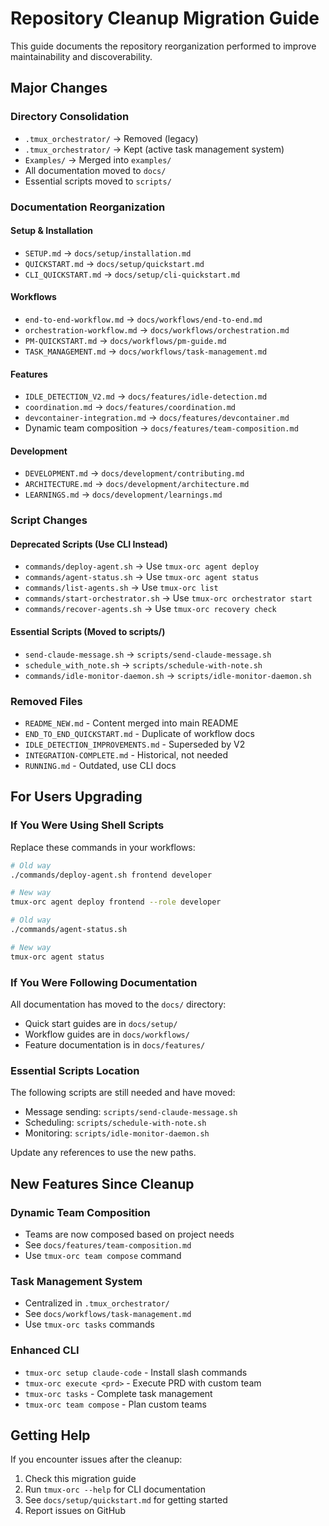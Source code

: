 # Repository Cleanup Migration Guide

This guide documents the repository reorganization performed to improve maintainability and discoverability.

## Major Changes

### Directory Consolidation
- `.tmux_orchestrator/` → Removed (legacy)
- `.tmux_orchestrator/` → Kept (active task management system)
- `Examples/` → Merged into `examples/`
- All documentation moved to `docs/`
- Essential scripts moved to `scripts/`

### Documentation Reorganization

#### Setup & Installation
- `SETUP.md` → `docs/setup/installation.md`
- `QUICKSTART.md` → `docs/setup/quickstart.md`
- `CLI_QUICKSTART.md` → `docs/setup/cli-quickstart.md`

#### Workflows
- `end-to-end-workflow.md` → `docs/workflows/end-to-end.md`
- `orchestration-workflow.md` → `docs/workflows/orchestration.md`
- `PM-QUICKSTART.md` → `docs/workflows/pm-guide.md`
- `TASK_MANAGEMENT.md` → `docs/workflows/task-management.md`

#### Features
- `IDLE_DETECTION_V2.md` → `docs/features/idle-detection.md`
- `coordination.md` → `docs/features/coordination.md`
- `devcontainer-integration.md` → `docs/features/devcontainer.md`
- Dynamic team composition → `docs/features/team-composition.md`

#### Development
- `DEVELOPMENT.md` → `docs/development/contributing.md`
- `ARCHITECTURE.md` → `docs/development/architecture.md`
- `LEARNINGS.md` → `docs/development/learnings.md`

### Script Changes

#### Deprecated Scripts (Use CLI Instead)
- `commands/deploy-agent.sh` → Use `tmux-orc agent deploy`
- `commands/agent-status.sh` → Use `tmux-orc agent status`
- `commands/list-agents.sh` → Use `tmux-orc list`
- `commands/start-orchestrator.sh` → Use `tmux-orc orchestrator start`
- `commands/recover-agents.sh` → Use `tmux-orc recovery check`

#### Essential Scripts (Moved to scripts/)
- `send-claude-message.sh` → `scripts/send-claude-message.sh`
- `schedule_with_note.sh` → `scripts/schedule-with-note.sh`
- `commands/idle-monitor-daemon.sh` → `scripts/idle-monitor-daemon.sh`

### Removed Files
- `README_NEW.md` - Content merged into main README
- `END_TO_END_QUICKSTART.md` - Duplicate of workflow docs
- `IDLE_DETECTION_IMPROVEMENTS.md` - Superseded by V2
- `INTEGRATION-COMPLETE.md` - Historical, not needed
- `RUNNING.md` - Outdated, use CLI docs

## For Users Upgrading

### If You Were Using Shell Scripts

Replace these commands in your workflows:

```bash
# Old way
./commands/deploy-agent.sh frontend developer

# New way
tmux-orc agent deploy frontend --role developer
```

```bash
# Old way
./commands/agent-status.sh

# New way
tmux-orc agent status
```

### If You Were Following Documentation

All documentation has moved to the `docs/` directory:
- Quick start guides are in `docs/setup/`
- Workflow guides are in `docs/workflows/`
- Feature documentation is in `docs/features/`

### Essential Scripts Location

The following scripts are still needed and have moved:
- Message sending: `scripts/send-claude-message.sh`
- Scheduling: `scripts/schedule-with-note.sh`
- Monitoring: `scripts/idle-monitor-daemon.sh`

Update any references to use the new paths.

## New Features Since Cleanup

### Dynamic Team Composition
- Teams are now composed based on project needs
- See `docs/features/team-composition.md`
- Use `tmux-orc team compose` command

### Task Management System
- Centralized in `.tmux_orchestrator/`
- See `docs/workflows/task-management.md`
- Use `tmux-orc tasks` commands

### Enhanced CLI
- `tmux-orc setup claude-code` - Install slash commands
- `tmux-orc execute <prd>` - Execute PRD with custom team
- `tmux-orc tasks` - Complete task management
- `tmux-orc team compose` - Plan custom teams

## Getting Help

If you encounter issues after the cleanup:
1. Check this migration guide
2. Run `tmux-orc --help` for CLI documentation
3. See `docs/setup/quickstart.md` for getting started
4. Report issues on GitHub
